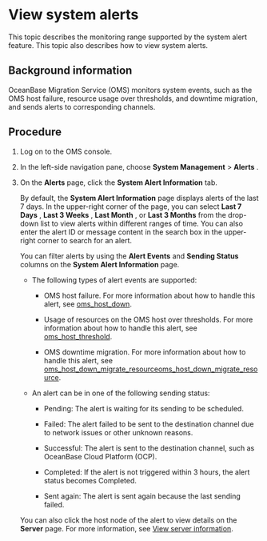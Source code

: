View system alerts 
=======================================

This topic describes the monitoring range supported by the system alert feature. This topic also describes how to view system alerts. 

Background information 
-------------------------------------------

OceanBase Migration Service (OMS) monitors system events, such as the OMS host failure, resource usage over thresholds, and downtime migration, and sends alerts to corresponding channels.

Procedure 
------------------------------

1. Log on to the OMS console.

   

2. In the left-side navigation pane, choose **System Management** \> **Alerts** .

   

3. On the **Alerts** page, click the **System Alert Information** tab. 

   By default, the **System Alert Information** page displays alerts of the last 7 days. In the upper-right corner of the page, you can select **Last 7 Days** , **Last 3 Weeks** , **Last Month** , or **Last 3 Months** from the drop-down list to view alerts within different ranges of time. You can also enter the alert ID or message content in the search box in the upper-right corner to search for an alert.

   You can filter alerts by using the **Alert Events** and **Sending Status** columns on the **System Alert Information** page. 
   * The following types of alert events are supported:

     * OMS host failure. For more information about how to handle this alert, see [oms_host_down](/en-US/7.alarm-reference-1/1.oms_host_down-oms-machine-downtime-alert.md).

       
     
     * Usage of resources on the OMS host over thresholds. For more information about how to handle this alert, see [oms_host_threshold](/en-US/7.alarm-reference-1/3.oms_host_threshold-oms-threshold-alerts-for-machines.md).

       
     
     * OMS downtime migration. For more information about how to handle this alert, see [oms_host_down_migrate_resource](/en-US/7.alarm-reference-1/2.oms_host_down_migrate_resource-oms-alerts-for-instance-downtime-during-migration.md)[oms_host_down_migrate_resource](/en-US/7.alarm-reference-1/2.oms_host_down_migrate_resource-oms-alerts-for-instance-downtime-during-migration.md).

       
     

     
   
   * An alert can be in one of the following sending status:

     * Pending: The alert is waiting for its sending to be scheduled.

       
     
     * Failed: The alert failed to be sent to the destination channel due to network issues or other unknown reasons.

       
     
     * Successful: The alert is sent to the destination channel, such as OceanBase Cloud Platform (OCP).

       
     
     * Completed: If the alert is not triggered within 3 hours, the alert status becomes Completed.

       
     
     * Sent again: The alert is sent again because the last sending failed.

       
     

     
   

   

   You can also click the host node of the alert to view details on the **Server** page. For more information, see [View server information](/en-US/6.o-m-manual/3.machine/1.view-server-information.md).
   



